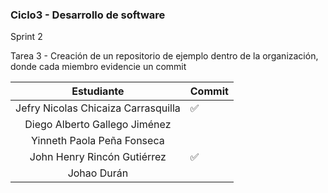 ### Ciclo3 - Desarrollo de software

Sprint 2

Tarea 3 - Creación de un repositorio de ejemplo dentro de la organización, donde cada miembro evidencie un commit

|            Estudiante             | Commit |
|:---------------------------------:|--------|
|Jefry Nicolas Chicaiza Carrasquilla|    ✅  |
|   Diego Alberto Gallego Jiménez   |        |
|    Yinneth Paola Peña Fonseca     |        |
|    John Henry Rincón Gutiérrez    |   ✅    |
|Johao Durán|        |
